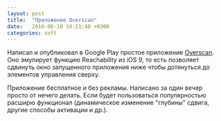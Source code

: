 ```yaml
---
layout: post
title:  "Приложение Overscan"
date:   2016-06-10 19:51:48 +0300
categories: soft
---
```


Написал и опубликовал в Google Play простое приложение [Overscan](https://play.google.com/store/apps/details?id=execbit.ru.overscan). Оно эмулирует функцию Reachability из iOS 9, то есть позволяет сдвинуть окно запущенного приложения ниже чтобы дотянуться до элементов управления сверху.

Приложение бесплатное и без рекламы. Написано за один вечер просто от нечего делать. Если будет пользоваться популярностью расширю функционал (динамическое изменение "глубины" сдвига, другие способы активации и др.).

